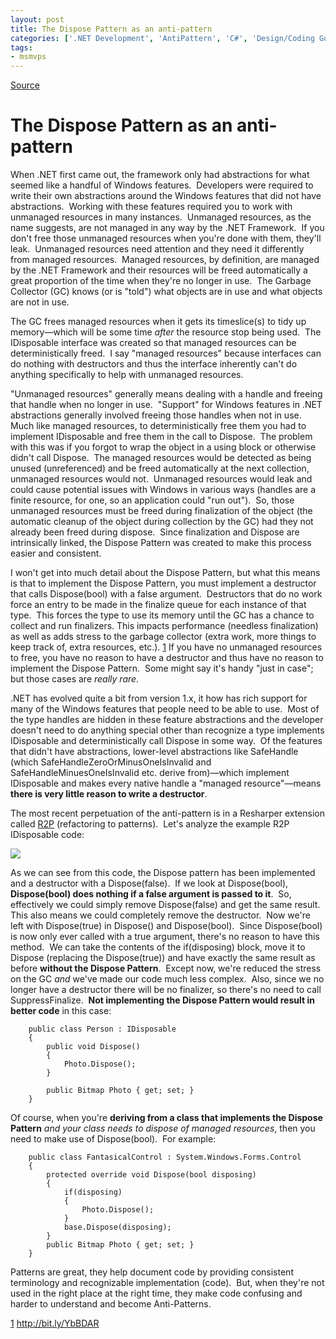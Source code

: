```yaml
---
layout: post
title: The Dispose Pattern as an anti-pattern
categories: ['.NET Development', 'AntiPattern', 'C#', 'Design/Coding Guidance', 'DevCenterPost', 'Software Development Guidance']
tags:
- msmvps
---
```

[Source](http://blogs.msmvps.com/peterritchie/2013/01/20/the-dispose-pattern-as-an-anti-pattern/ "Permalink to The Dispose Pattern as an anti-pattern")

# The Dispose Pattern as an anti-pattern

When .NET first came out, the framework only had abstractions for what seemed like a handful of Windows features.  Developers were required to write their own abstractions around the Windows features that did not have abstractions.  Working with these features required you to work with unmanaged resources in many instances.  Unmanaged resources, as the name suggests, are not managed in any way by the .NET Framework.  If you don't free those unmanaged resources when you're done with them, they'll leak.  Unmanaged resources need attention and they need it differently from managed resources.  Managed resources, by definition, are managed by the .NET Framework and their resources will be freed automatically a great proportion of the time when they're no longer in use.  The Garbage Collector (GC) knows (or is "told") what objects are in use and what objects are not in use.

The GC frees managed resources when it gets its timeslice(s) to tidy up memory—which will be some time *after* the resource stop being used.  The IDisposable interface was created so that managed resources can be deterministically freed.  I say "managed resources" because interfaces can do nothing with destructors and thus the interface inherently can't do anything specifically to help with unmanaged resources.

"Unmanaged resources" generally means dealing with a handle and freeing that handle when no longer in use.  "Support" for Windows features in .NET abstractions generally involved freeing those handles when not in use.  Much like managed resources, to deterministically free them you had to implement IDisposable and free them in the call to Dispose.  The problem with this was if you forgot to wrap the object in a using block or otherwise didn't call Dispose.  The managed resources would be detected as being unused (unreferenced) and be freed automatically at the next collection, unmanaged resources would not.  Unmanaged resources would leak and could cause potential issues with Windows in various ways (handles are a finite resource, for one, so an application could "run out").  So, those unmanaged resources must be freed during finalization of the object (the automatic cleanup of the object during collection by the GC) had they not already been freed during dispose.  Since finalization and Dispose are intrinsically linked, the Dispose Pattern was created to make this process easier and consistent.

I won't get into much detail about the Dispose Pattern, but what this means is that to implement the Dispose Pattern, you must implement a destructor that calls Dispose(bool) with a false argument.  Destructors that do no work force an entry to be made in the finalize queue for each instance of that type.  This forces the type to use its memory until the GC has a chance to collect and run finalizers. This impacts performance (needless finalization) as well as adds stress to the garbage collector (extra work, more things to keep track of, extra resources, etc.). [1] If you have no unmanaged resources to free, you have no reason to have a destructor and thus have no reason to implement the Dispose Pattern.  Some might say it's handy "just in case"; but those cases are _really rare_.

.NET has evolved quite a bit from version 1.x, it how has rich support for many of the Windows features that people need to be able to use.  Most of the type handles are hidden in these feature abstractions and the developer doesn't need to do anything special other than recognize a type implements IDisposable and deterministically call Dispose in some way.  Of the features that didn't have abstractions, lower-level abstractions like SafeHandle (which SafeHandleZeroOrMinusOneIsInvalid and SafeHandleMinuesOneIsInvalid etc. derive from)—which implement IDisposable and makes every native handle a "managed resource"—means **there is very little reason to write a destructor**.

The most recent perpetuation of the anti-pattern is in a Resharper extension called [R2P][1] (refactoring to patterns).  Let's analyze the example R2P IDisposable code:

![][2]

As we can see from this code, the Dispose pattern has been implemented and a destructor with a Dispose(false).  If we look at Dispose(bool), **Dispose(bool) does nothing if a false argument is passed to it**.  So, effectively we could simply remove Dispose(false) and get the same result.  This also means we could completely remove the destructor.  Now we're left with Dispose(true) in Dispose() and Dispose(bool).  Since Dispose(bool) is now only ever called with a true argument, there's no reason to have this method.  We can take the contents of the if(disposing) block, move it to Dispose (replacing the Dispose(true)) and have exactly the same result as before **without the Dispose Pattern**.  Except now, we're reduced the stress on the GC *and* we've made our code much less complex.  Also, since we no longer have a destructor there will be no finalizer, so there's no need to call SuppressFinalize.  **Not implementing the Dispose Pattern would result in better code** in this case:
    
    
    	public class Person : IDisposable
    	{
    		public void Dispose()
    		{
    			Photo.Dispose();
    		}
     
    		public Bitmap Photo { get; set; }
    	}
    

Of course, when you're **deriving from a class that implements the Dispose Pattern** _and your class needs to dispose of managed resources_, then you need to make use of Dispose(bool).  For example:
    
    
    	public class FantasicalControl : System.Windows.Forms.Control
    	{
    		protected override void Dispose(bool disposing)
    		{
    			if(disposing)
    			{
    				Photo.Dispose();
    			}
    			base.Dispose(disposing);
    		}
    		public Bitmap Photo { get; set; }
    	}
    

Patterns are great, they help document code by providing consistent terminology and recognizable implementation (code).  But, when they're not used in the right place at the right time, they make code confusing and harder to understand and become Anti-Patterns.  

[1] <http://bit.ly/YbBDAR>

[1]: http://blogs.jetbrains.com/dotnet/2013/01/r2p-a-general-purpose-resharper-plugin/
[2]: http://blogs.jetbrains.com/dotnet/wp-content/uploads/2012/12/71.png

